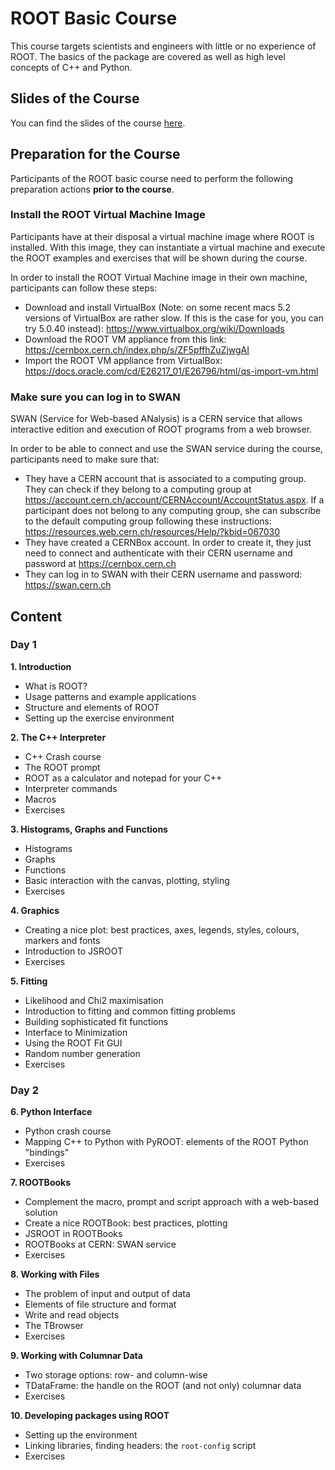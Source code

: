 # ROOT Basic Course

This course targets scientists and engineers with little or no experience of ROOT.
The basics of the package are covered as well as high level concepts of C++ and
Python.

## Slides of the Course
You can find the slides of the course [here](https://docs.google.com/presentation/d/189f0qsDEnMSk2R5KWLRPz2TdEV5kTfXH1VcuAra4cnU/edit?usp=sharing).

## Preparation for the Course

Participants of the ROOT basic course need to perform the following preparation actions **prior to the course**.

### Install the ROOT Virtual Machine Image

Participants have at their disposal a virtual machine image where ROOT is installed. With this image, they can instantiate a virtual machine and execute the ROOT examples and exercises that will be shown during the course.

In order to install the ROOT Virtual Machine image in their own machine, participants can follow these steps:
* Download and install VirtualBox (Note: on some recent macs 5.2 versions of VirtualBox are rather slow. If this is the case for you, you can try 5.0.40 instead):
https://www.virtualbox.org/wiki/Downloads
* Download the ROOT VM appliance from this link:
https://cernbox.cern.ch/index.php/s/ZF5pffhZuZjwgAI
* Import the ROOT VM appliance from VirtualBox:
https://docs.oracle.com/cd/E26217_01/E26796/html/qs-import-vm.html

### Make sure you can log in to SWAN

SWAN (Service for Web-based ANalysis) is a CERN service that allows interactive edition and execution of ROOT programs from a web browser.

In order to be able to connect and use the SWAN service during the course, participants need to make sure that:
* They have a CERN account that is associated to a computing group. They can check if they belong to a computing group at https://account.cern.ch/account/CERNAccount/AccountStatus.aspx. If a participant does not belong to any computing group, she can subscribe to the default computing group following these instructions: https://resources.web.cern.ch/resources/Help/?kbid=067030
* They have created a CERNBox account. In order to create it, they just need to connect and authenticate with their CERN username and password at https://cernbox.cern.ch
* They can log in to SWAN with their CERN username and password: https://swan.cern.ch

## Content

### Day 1

**1. Introduction**
 - What is ROOT?
 - Usage patterns and example applications
 - Structure and elements of ROOT
 - Setting up the exercise environment

**2. The C++ Interpreter**
 - C++ Crash course
 - The ROOT prompt
 - ROOT as a calculator and notepad for your C++
 - Interpreter commands
 - Macros
 - Exercises

**3. Histograms, Graphs and Functions**
 - Histograms
 - Graphs
 - Functions
 - Basic interaction with the canvas, plotting, styling
 - Exercises

**4. Graphics**
 - Creating a nice plot: best practices, axes, legends, styles, colours, markers and fonts
 - Introduction to JSROOT
 - Exercises

**5. Fitting**
 - Likelihood and Chi2 maximisation
 - Introduction to fitting and common fitting problems
 - Building sophisticated fit functions
 - Interface to Minimization
 - Using the ROOT Fit GUI
 - Random number generation
 - Exercises

### Day 2

**6. Python Interface**
 - Python crash course
 - Mapping C++ to Python with PyROOT: elements of the ROOT Python "bindings"
 - Exercises

**7. ROOTBooks**
 - Complement the macro, prompt and script approach with a web-based solution
 - Create a nice ROOTBook: best practices, plotting
 - JSROOT in ROOTBooks
 - ROOTBooks at CERN: SWAN service
 - Exercises

**8. Working with Files**
 - The problem of input and output of data
 - Elements of file structure and format
 - Write and read objects
 - The TBrowser
 - Exercises

**9. Working with Columnar Data**
 - Two storage options: row- and column-wise
 - TDataFrame: the handle on the ROOT (and not only) columnar data
 - Exercises

**10. Developing packages using ROOT**
 - Setting up the environment
 - Linking libraries, finding headers: the `root-config` script
 - Exercises
